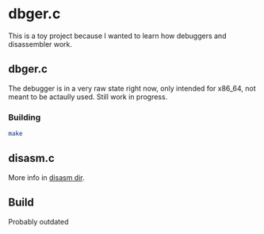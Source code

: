 # dbger.c
This is a toy project because I wanted to learn how debuggers and disassembler work.

## dbger.c
The debugger is in a very raw state right now, only intended for x86_64, not meant to be actaully used. Still work in progress.

### Building
```sh
make
```

## disasm.c
More info in [disasm dir](./disasm/).

## Build
Probably outdated
